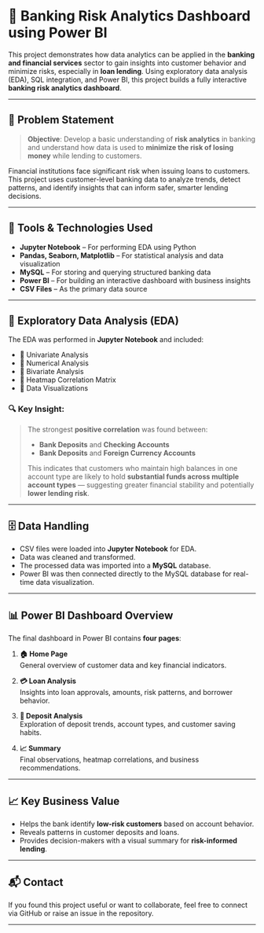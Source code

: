 # 🏦 Banking Risk Analytics Dashboard using Power BI

This project demonstrates how data analytics can be applied in the **banking and financial services** sector to gain insights into customer behavior and minimize risks, especially in **loan lending**. Using exploratory data analysis (EDA), SQL integration, and Power BI, this project builds a fully interactive **banking risk analytics dashboard**.

---

## 📌 Problem Statement

> **Objective**: Develop a basic understanding of **risk analytics** in banking and understand how data is used to **minimize the risk of losing money** while lending to customers.

Financial institutions face significant risk when issuing loans to customers. This project uses customer-level banking data to analyze trends, detect patterns, and identify insights that can inform safer, smarter lending decisions.

---

## 🧰 Tools & Technologies Used

- **Jupyter Notebook** – For performing EDA using Python
- **Pandas, Seaborn, Matplotlib** – For statistical analysis and data visualization
- **MySQL** – For storing and querying structured banking data
- **Power BI** – For building an interactive dashboard with business insights
- **CSV Files** – As the primary data source

---

## 🧪 Exploratory Data Analysis (EDA)

The EDA was performed in **Jupyter Notebook** and included:

- 🔹 Univariate Analysis
- 🔹 Numerical Analysis
- 🔹 Bivariate Analysis
- 🔹 Heatmap Correlation Matrix
- 🔹 Data Visualizations

### 🔍 Key Insight:

> The strongest **positive correlation** was found between:
>
> - **Bank Deposits** and **Checking Accounts**
> - **Bank Deposits** and **Foreign Currency Accounts**
>
> This indicates that customers who maintain high balances in one account type are likely to hold **substantial funds across multiple account types** — suggesting greater financial stability and potentially **lower lending risk**.

---

## 🗄️ Data Handling

- CSV files were loaded into **Jupyter Notebook** for EDA.
- Data was cleaned and transformed.
- The processed data was imported into a **MySQL** database.
- Power BI was then connected directly to the MySQL database for real-time data visualization.

---

## 📊 Power BI Dashboard Overview

The final dashboard in Power BI contains **four pages**:

1. **🏠 Home Page**  
   General overview of customer data and key financial indicators.

2. **💳 Loan Analysis**  
   Insights into loan approvals, amounts, risk patterns, and borrower behavior.

3. **🏦 Deposit Analysis**  
   Exploration of deposit trends, account types, and customer saving habits.

4. **📈 Summary**  
   Final observations, heatmap correlations, and business recommendations.

---


## 📈 Key Business Value

- Helps the bank identify **low-risk customers** based on account behavior.
- Reveals patterns in customer deposits and loans.
- Provides decision-makers with a visual summary for **risk-informed lending**.

---


## 📬 Contact

If you found this project useful or want to collaborate, feel free to connect via GitHub or raise an issue in the repository.

---
